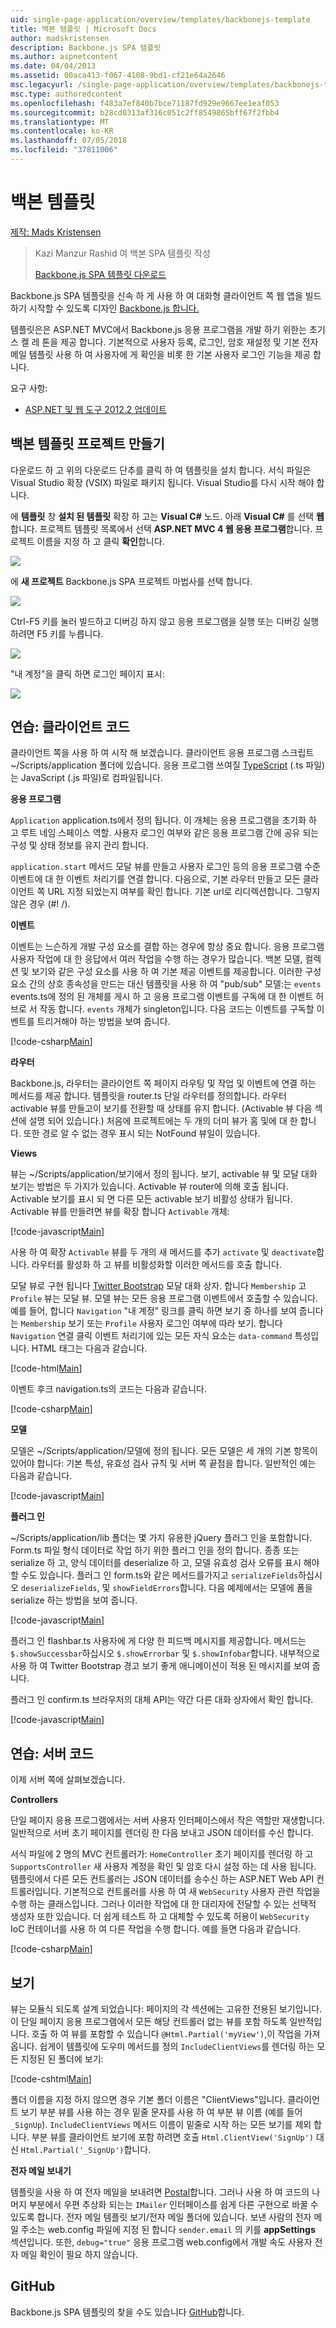 ```yaml
---
uid: single-page-application/overview/templates/backbonejs-template
title: 백본 템플릿 | Microsoft Docs
author: madskristensen
description: Backbone.js SPA 템플릿
ms.author: aspnetcontent
ms.date: 04/04/2013
ms.assetid: 00aca413-f067-4108-9bd1-cf21e64a2646
msc.legacyurl: /single-page-application/overview/templates/backbonejs-template
msc.type: authoredcontent
ms.openlocfilehash: f483a7ef840b7bce71187fd929e9667ee1eaf053
ms.sourcegitcommit: b28cd0313af316c051c2ff8549865bff67f2fbb4
ms.translationtype: MT
ms.contentlocale: ko-KR
ms.lasthandoff: 07/05/2018
ms.locfileid: "37811006"
---
```

<a name="backbone-template"></a>백본 템플릿
====================
[제작: Mads Kristensen](https://github.com/madskristensen)

> Kazi Manzur Rashid 여 백본 SPA 템플릿 작성
> 
> [Backbone.js SPA 템플릿 다운로드](https://go.microsoft.com/fwlink/?LinkId=293631)


Backbone.js SPA 템플릿을 신속 하 게 사용 하 여 대화형 클라이언트 쪽 웹 앱을 빌드하기 시작할 수 있도록 디자인 [Backbone.js 합니다.](http://backbonejs.org/)

템플릿은은 ASP.NET MVC에서 Backbone.js 응용 프로그램을 개발 하기 위한는 초기 스 켈 레 톤을 제공 합니다. 기본적으로 사용자 등록, 로그인, 암호 재설정 및 기본 전자 메일 템플릿 사용 하 여 사용자에 게 확인을 비롯 한 기본 사용자 로그인 기능을 제공 합니다.

요구 사항:

- [ASP.NET 및 웹 도구 2012.2 업데이트](https://go.microsoft.com/fwlink/?LinkId=282650)

## <a name="create-a-backbone-template-project"></a>백본 템플릿 프로젝트 만들기

다운로드 하 고 위의 다운로드 단추를 클릭 하 여 템플릿을 설치 합니다. 서식 파일은 Visual Studio 확장 (VSIX) 파일로 패키지 됩니다. Visual Studio를 다시 시작 해야 합니다.

에 **템플릿** 창 **설치 된 템플릿** 확장 하 고는 **Visual C#** 노드. 아래 **Visual C#** 를 선택 **웹**합니다. 프로젝트 템플릿 목록에서 선택 **ASP.NET MVC 4 웹 응용 프로그램**합니다. 프로젝트 이름을 지정 하 고 클릭 **확인**합니다.

![](backbonejs-template/_static/image1.png)

에 **새 프로젝트** Backbone.js SPA 프로젝트 마법사를 선택 합니다.

![](backbonejs-template/_static/image2.png)

Ctrl-F5 키를 눌러 빌드하고 디버깅 하지 않고 응용 프로그램을 실행 또는 디버깅 실행 하려면 F5 키를 누릅니다.

![](backbonejs-template/_static/image3.png)

"내 계정"을 클릭 하면 로그인 페이지 표시:

![](backbonejs-template/_static/image4.png)

## <a name="walkthrough-client-code"></a>연습: 클라이언트 코드

클라이언트 쪽을 사용 하 여 시작 해 보겠습니다. 클라이언트 응용 프로그램 스크립트 ~/Scripts/application 폴더에 있습니다. 응용 프로그램 쓰여질 [TypeScript](http://www.typescriptlang.org/) (.ts 파일)는 JavaScript (.js 파일)로 컴파일됩니다.

**응용 프로그램**

`Application` application.ts에서 정의 됩니다. 이 개체는 응용 프로그램을 초기화 하 고 루트 네임 스페이스 역할. 사용자 로그인 여부와 같은 응용 프로그램 간에 공유 되는 구성 및 상태 정보를 유지 관리 합니다.

`application.start` 메서드 모달 뷰를 만들고 사용자 로그인 등의 응용 프로그램 수준 이벤트에 대 한 이벤트 처리기를 연결 합니다. 다음으로, 기본 라우터 만들고 모든 클라이언트 쪽 URL 지정 되었는지 여부를 확인 합니다. 기본 url로 리디렉션합니다. 그렇지 않은 경우 (#! /).

**이벤트**

이벤트는 느슨하게 개발 구성 요소를 결합 하는 경우에 항상 중요 합니다. 응용 프로그램 사용자 작업에 대 한 응답에서 여러 작업을 수행 하는 경우가 많습니다. 백본 모델, 컬렉션 및 보기와 같은 구성 요소를 사용 하 여 기본 제공 이벤트를 제공합니다. 이러한 구성 요소 간의 상호 종속성을 만드는 대신 템플릿을 사용 하 여 "pub/sub" 모델:는 `events` events.ts에 정의 된 개체를 게시 하 고 응용 프로그램 이벤트를 구독에 대 한 이벤트 허브로 서 작동 합니다. `events` 개체가 singleton입니다. 다음 코드는 이벤트를 구독할 이벤트를 트리거해야 하는 방법을 보여 줍니다.

[!code-csharp[Main](backbonejs-template/samples/sample1.cs)]

**라우터**

Backbone.js, 라우터는 클라이언트 쪽 페이지 라우팅 및 작업 및 이벤트에 연결 하는 메서드를 제공 합니다. 템플릿을 router.ts 단일 라우터를 정의합니다. 라우터 activable 뷰를 만들고이 보기를 전환할 때 상태를 유지 합니다. (Activable 뷰 다음 섹션에 설명 되어 있습니다.) 처음에 프로젝트에는 두 개의 더미 뷰가 홈 및에 대 한 합니다. 또한 경로 알 수 없는 경우 표시 되는 NotFound 뷰일이 있습니다.

**Views**

뷰는 ~/Scripts/application/보기에서 정의 됩니다. 보기, activable 뷰 및 모달 대화 보기는 방법은 두 가지가 있습니다. Activable 뷰 router에 의해 호출 됩니다. Activable 보기를 표시 되 면 다른 모든 activable 보기 비활성 상태가 됩니다. Activable 뷰를 만들려면 뷰를 확장 합니다 `Activable` 개체:

[!code-javascript[Main](backbonejs-template/samples/sample2.js)]

사용 하 여 확장 `Activable` 뷰를 두 개의 새 메서드를 추가 `activate` 및 `deactivate`합니다. 라우터를 활성화 하 고 뷰를 비활성화할 이러한 메서드를 호출 합니다.

모달 뷰로 구현 됩니다 [Twitter Bootstrap](http://twitter.github.com/bootstrap/) 모달 대화 상자. 합니다 `Membership` 고 `Profile` 뷰는 모달 뷰. 모델 뷰는 모든 응용 프로그램 이벤트에서 호출할 수 있습니다. 예를 들어, 합니다 `Navigation` "내 계정" 링크를 클릭 하면 보기 중 하나를 보여 줍니다는 `Membership` 보기 또는 `Profile` 사용자 로그인 여부에 따라 보기. 합니다 `Navigation` 연결 클릭 이벤트 처리기에 있는 모든 자식 요소는 `data-command` 특성입니다. HTML 태그는 다음과 같습니다.

[!code-html[Main](backbonejs-template/samples/sample3.html)]

이벤트 후크 navigation.ts의 코드는 다음과 같습니다.

[!code-csharp[Main](backbonejs-template/samples/sample4.cs)]

**모델**

모델은 ~/Scripts/application/모델에 정의 됩니다. 모든 모델은 세 개의 기본 항목이 있어야 합니다: 기본 특성, 유효성 검사 규칙 및 서버 쪽 끝점을 합니다. 일반적인 예는 다음과 같습니다.

[!code-javascript[Main](backbonejs-template/samples/sample5.js)]

**플러그 인**

~/Scripts/application/lib 폴더는 몇 가지 유용한 jQuery 플러그 인을 포함합니다. Form.ts 파일 형식 데이터로 작업 하기 위한 플러그 인을 정의 합니다. 종종 또는 serialize 하 고, 양식 데이터를 deserialize 하 고, 모델 유효성 검사 오류를 표시 해야 할 수도 있습니다. 플러그 인 form.ts와 같은 메서드를가지고 `serializeFields`하십시오 `deserializeFields`, 및 `showFieldErrors`합니다. 다음 예제에서는 모델에 폼을 serialize 하는 방법을 보여 줍니다.

[!code-javascript[Main](backbonejs-template/samples/sample6.js)]

플러그 인 flashbar.ts 사용자에 게 다양 한 피드백 메시지를 제공합니다. 메서드는 `$.showSuccessbar`하십시오 `$.showErrorbar` 및 `$.showInfobar`합니다. 내부적으로 사용 하 여 Twitter Bootstrap 경고 보기 좋게 애니메이션이 적용 된 메시지를 보여 줍니다.

플러그 인 confirm.ts 브라우저의 대체 API는 약간 다른 대화 상자에서 확인 합니다.

[!code-javascript[Main](backbonejs-template/samples/sample7.js)]

## <a name="walkthrough-server-code"></a>연습: 서버 코드

이제 서버 쪽에 살펴보겠습니다.

**Controllers**

단일 페이지 응용 프로그램에서는 서버 사용자 인터페이스에서 작은 역할만 재생합니다. 일반적으로 서버 초기 페이지를 렌더링 한 다음 보내고 JSON 데이터를 수신 합니다.

서식 파일에 2 명의 MVC 컨트롤러가: `HomeController` 초기 페이지를 렌더링 하 고 `SupportsController` 새 사용자 계정을 확인 및 암호 다시 설정 하는 데 사용 됩니다. 템플릿에서 다른 모든 컨트롤러는 JSON 데이터를 송수신 하는 ASP.NET Web API 컨트롤러입니다. 기본적으로 컨트롤러를 사용 하 여 새 `WebSecurity` 사용자 관련 작업을 수행 하는 클래스입니다. 그러나 이러한 작업에 대 한 대리자에 전달할 수 있는 선택적 생성자 또한 있습니다. 더 쉽게 테스트 하 고 대체할 수 있도록 허용이 `WebSecurity` IoC 컨테이너를 사용 하 여 다른 작업을 수행 합니다. 예를 들면 다음과 같습니다.

[!code-csharp[Main](backbonejs-template/samples/sample8.cs)]

## <a name="views"></a>보기

뷰는 모듈식 되도록 설계 되었습니다: 페이지의 각 섹션에는 고유한 전용된 보기입니다. 이 단일 페이지 응용 프로그램에서 모든 해당 컨트롤러 없는 뷰를 포함 하도록 일반적입니다. 호출 하 여 뷰를 포함할 수 있습니다 `@Html.Partial('myView')`,이 작업을 가져옵니다. 쉽게이 템플릿에 도우미 메서드를 정의 `IncludeClientViews`를 렌더링 하는 모든 지정된 된 폴더에 보기:

[!code-cshtml[Main](backbonejs-template/samples/sample9.cshtml)]

폴더 이름을 지정 하지 않으면 경우 기본 폴더 이름은 "ClientViews"입니다. 클라이언트 보기 부분 뷰를 사용 하는 경우 밑줄 문자를 사용 하 여 부분 뷰 이름 (예를 들어 `_SignUp`). `IncludeClientViews` 메서드 이름이 밑줄로 시작 하는 모든 보기를 제외 합니다. 부분 뷰를 클라이언트 보기에 포함 하려면 호출 `Html.ClientView('SignUp')` 대신 `Html.Partial('_SignUp')`합니다.

**전자 메일 보내기**

템플릿을 사용 하 여 전자 메일을 보내려면 [Postal](http://aboutcode.net/postal)합니다. 그러나 사용 하 여 코드의 나머지 부분에서 우편 추상화 되는는 `IMailer` 인터페이스를 쉽게 다른 구현으로 바꿀 수 있도록 합니다. 전자 메일 템플릿 보기/전자 메일 폴더에 있습니다. 보낸 사람의 전자 메일 주소는 web.config 파일에 지정 된 합니다 `sender.email` 의 키를 **appSettings** 섹션입니다. 또한, `debug="true"` 응용 프로그램 web.config에서 개발 속도 사용자 전자 메일 확인이 필요 하지 않습니다.

## <a name="github"></a>GitHub

Backbone.js SPA 템플릿의 찾을 수도 있습니다 [GitHub](https://github.com/kazimanzurrashid/AspNetMvcBackboneJsSpa)합니다.

